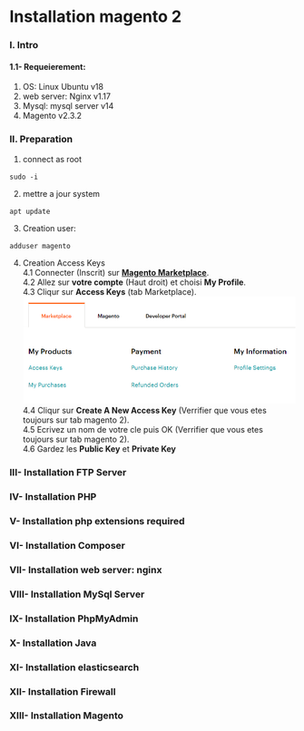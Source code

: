 # Installation magento 2

### I. Intro

#### 1.1- Requeierement:

1. OS: Linux Ubuntu v18
2. web server: Nginx v1.17
3. Mysql: mysql server v14
4. Magento v2.3.2


 

### II. Preparation

1. connect as root
```
sudo -i
```

2. mettre a jour system
```
apt update
```

3. Creation user:
```
adduser magento
```

4. Creation Access Keys<br>
4.1 Connecter (Inscrit) sur <a href="https://marketplace.magento.com" target="_blank"><b>Magento Marketplace</b></a>.<br>
4.2 Allez sur <b>votre compte</b> (Haut droit) et choisi <b>My Profile</b>.<br>
4.3 Cliqur sur <b>Access Keys</b> (tab Marketplace).<br>
![Image description](docs/static/1.png)
4.4 Cliqur sur <b>Create A New Access Key</b> (Verrifier que vous etes toujours sur tab magento 2).<br>
4.5 Ecrivez un nom de votre cle puis OK (Verrifier que vous etes toujours sur tab magento 2).<br>
4.6 Gardez les <b>Public Key</b> et <b>Private Key</b>


### III- Installation FTP Server

### IV- Installation PHP

### V- Installation php extensions required

### VI- Installation Composer

### VII- Installation web server: nginx

### VIII- Installation MySql Server

### IX- Installation PhpMyAdmin

### X- Installation Java

### XI- Installation elasticsearch

### XII- Installation Firewall

### XIII- Installation Magento
